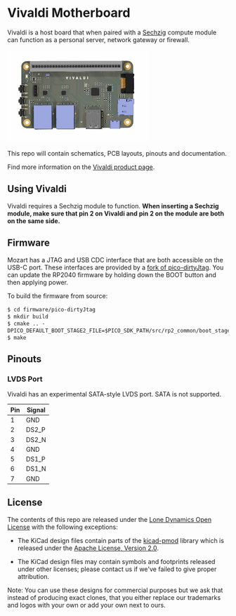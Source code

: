 # Vivaldi Motherboard

Vivaldi is a host board that when paired with a [Sechzig](https://github.com/machdyne/sechzig) compute module can function as a personal server, network gateway or firewall.

![Vivaldi](https://github.com/machdyne/vivaldi/blob/4c827327fc69c10ec3e9044bc0cccf6bd3b227a4/vivaldi.png)

This repo will contain schematics, PCB layouts, pinouts and documentation.

Find more information on the [Vivaldi product page](https://machdyne.com/product/vivaldi-motherboard/).

## Using Vivaldi

Vivaldi requires a Sechzig module to function. **When inserting a Sechzig module, make sure that pin 2 on Vivaldi and pin 2 on the module are both on the same side.**

## Firmware

Mozart has a JTAG and USB CDC interface that are both accessible on the USB-C port. These interfaces are provided by a [fork of pico-dirtyJtag](https://github.com/machdyne/vivaldi/tree/main/firmware). You can update the RP2040 firmware by holding down the BOOT button and then applying power.

To build the firmware from source:

```
$ cd firmware/pico-dirtyJtag
$ mkdir build
$ cmake .. -DPICO_DEFAULT_BOOT_STAGE2_FILE=$PICO_SDK_PATH/src/rp2_common/boot_stage2/boot2_generic_03h.S
$ make
```

## Pinouts

### LVDS Port

Vivaldi has an experimental SATA-style LVDS port. SATA is not supported.

| Pin | Signal |
| --- | ------ |
| 1 | GND |
| 2 | DS2\_P |
| 3 | DS2\_N |
| 4 | GND |
| 5 | DS1\_P |
| 6 | DS1\_N |
| 7 | GND |

## License

The contents of this repo are released under the [Lone Dynamics Open License](LICENSE.md) with the following exceptions:

- The KiCad design files contain parts of the [kicad-pmod](https://github.com/mithro/kicad-pmod) library which is released under the [Apache License, Version 2.0](https://www.apache.org/licenses/LICENSE-2.0.html).

- The KiCad design files may contain symbols and footprints released under other licenses; please contact us if we've failed to give proper attribution.

Note: You can use these designs for commercial purposes but we ask that instead of producing exact clones, that you either replace our trademarks and logos with your own or add your own next to ours.

